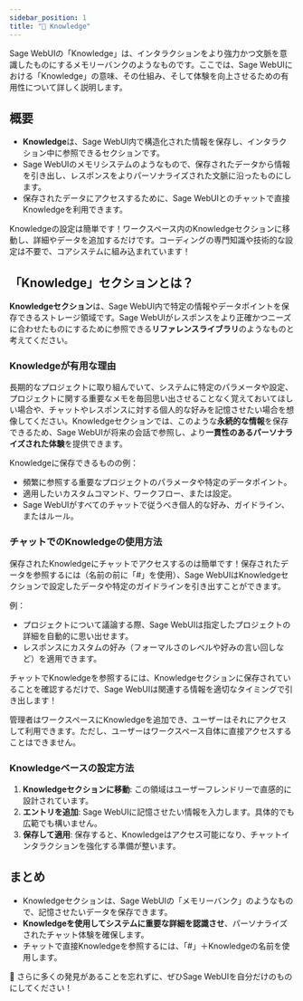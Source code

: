```yaml
---
sidebar_position: 1
title: "🧠 Knowledge"
---
```


Sage WebUIの「Knowledge」は、インタラクションをより強力かつ文脈を意識したものにするメモリーバンクのようなものです。ここでは、Sage WebUIにおける「Knowledge」の意味、その仕組み、そして体験を向上させるための有用性について詳しく説明します。

## 概要

- **Knowledge**は、Sage WebUI内で構造化された情報を保存し、インタラクション中に参照できるセクションです。
- Sage WebUIのメモリシステムのようなもので、保存されたデータから情報を引き出し、レスポンスをよりパーソナライズされた文脈に沿ったものにします。
- 保存されたデータにアクセスするために、Sage WebUIとのチャットで直接Knowledgeを利用できます。

Knowledgeの設定は簡単です！ワークスペース内のKnowledgeセクションに移動し、詳細やデータを追加するだけです。コーディングの専門知識や技術的な設定は不要で、コアシステムに組み込まれています！

## 「Knowledge」セクションとは？

**Knowledgeセクション**は、Sage WebUI内で特定の情報やデータポイントを保存できるストレージ領域です。Sage WebUIがレスポンスをより正確かつニーズに合わせたものにするために参照できる**リファレンスライブラリ**のようなものと考えてください。

### Knowledgeが有用な理由

長期的なプロジェクトに取り組んでいて、システムに特定のパラメータや設定、プロジェクトに関する重要なメモを毎回思い出させることなく覚えておいてほしい場合や、チャットやレスポンスに対する個人的な好みを記憶させたい場合を想像してください。Knowledgeセクションでは、このような**永続的な情報**を保存できるため、Sage WebUIが将来の会話で参照し、より**一貫性のあるパーソナライズされた体験**を提供できます。

Knowledgeに保存できるものの例：

- 頻繁に参照する重要なプロジェクトのパラメータや特定のデータポイント。
- 適用したいカスタムコマンド、ワークフロー、または設定。
- Sage WebUIがすべてのチャットで従うべき個人的な好み、ガイドライン、またはルール。

### チャットでのKnowledgeの使用方法

保存されたKnowledgeにチャットでアクセスするのは簡単です！保存されたデータを参照するには（名前の前に「#」を使用）、Sage WebUIはKnowledgeセクションで設定したデータや特定のガイドラインを引き出すことができます。

例：

- プロジェクトについて議論する際、Sage WebUIは指定したプロジェクトの詳細を自動的に思い出せます。
- レスポンスにカスタムの好み（フォーマルさのレベルや好みの言い回しなど）を適用できます。

チャットでKnowledgeを参照するには、Knowledgeセクションに保存されていることを確認するだけで、Sage WebUIは関連する情報を適切なタイミングで引き出します！

管理者はワークスペースにKnowledgeを追加でき、ユーザーはそれにアクセスして利用できます。ただし、ユーザーはワークスペース自体に直接アクセスすることはできません。

### Knowledgeベースの設定方法

1. **Knowledgeセクションに移動**: この領域はユーザーフレンドリーで直感的に設計されています。
2. **エントリを追加**: Sage WebUIに記憶させたい情報を入力します。具体的でも広範でも構いません。
3. **保存して適用**: 保存すると、Knowledgeはアクセス可能になり、チャットインタラクションを強化する準備が整います。

## まとめ

- Knowledgeセクションは、Sage WebUIの「メモリーバンク」のようなもので、記憶させたいデータを保存できます。
- **Knowledgeを使用してシステムに重要な詳細を認識させ**、パーソナライズされたチャット体験を確保します。
- チャットで直接Knowledgeを参照するには、「#」＋Knowledgeの名前を使用します。

🌟 さらに多くの発見があることを忘れずに、ぜひSage WebUIを自分だけのものにしてください！